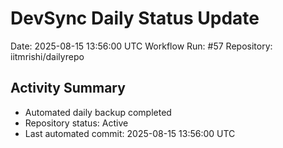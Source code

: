 # DevSync Daily Status Update
Date: 2025-08-15 13:56:00 UTC
Workflow Run: #57
Repository: iitmrishi/dailyrepo

## Activity Summary
- Automated daily backup completed
- Repository status: Active
- Last automated commit: 2025-08-15 13:56:00 UTC
